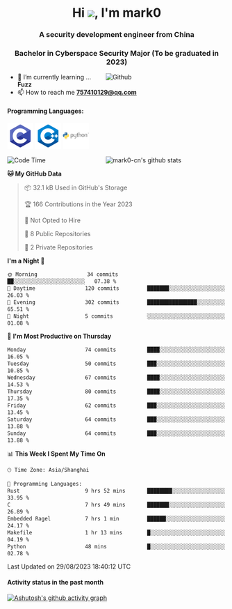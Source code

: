 <h1 align="center">Hi <img src="https://raw.githubusercontent.com/iampavangandhi/iampavangandhi/master/gifs/Hi.gif" width="30px">, I'm mark0</h1>

<h3 align="center">A security development engineer from China</h3>
<h3 align="center">Bachelor in Cyberspace Security Major (To be graduated in 2023)</h3>

<img width="55%" align="right" alt="Github" src="https://raw.githubusercontent.com/onimur/.github/master/.resources/git-header.svg" />

<!-- - 🔭 I’m currently working on **vKarma Webapp** -->
<!-- - 💬 Ask me about ... **Web Develpoment** -->
<!-- - 😄 Employement ... **Open for intern opportunities** -->
<!-- - ⚡ Fun fact ... **Anime**❤ -->
- 🌱 I’m currently learning ... **Fuzz**
- 📫 How to reach me **757410129@qq.com**
<!-- - 📨 Or reach me **757410129@qq.com** -->

<h4>Programming Languages: </h4>
<p align="left">
 <img style="margin: auto;" src="https://raw.githubusercontent.com/sachinverma53121/sachinverma53121/master/icons/c.png" alt=c width="60" height="60"/>
 <img style="margin: auto;" src="https://raw.githubusercontent.com/sachinverma53121/sachinverma53121/master/icons/cpp.png" alt=cplusplus width="60" height="60"/>
 <img style="margin: auto;" src="https://raw.githubusercontent.com/sachinverma53121/sachinverma53121/master/icons/python.png" alt=python width="60" height="60"/>
</p>


<img width="55%" align="right" alt="mark0-cn's github stats" src="https://github-readme-stats.vercel.app/api?username=mark0-cn&show_icons=true&hide_border=true" />

<!--START_SECTION:waka-->
![Code Time](http://img.shields.io/badge/Code%20Time-1%2C195%20hrs%202%20mins-blue)

**🐱 My GitHub Data** 

> 📦 32.1 kB Used in GitHub's Storage 
 > 
> 🏆 166 Contributions in the Year 2023
 > 
> 🚫 Not Opted to Hire
 > 
> 📜 8 Public Repositories 
 > 
> 🔑 2 Private Repositories 
 > 
**I'm a Night 🦉** 

```text
🌞 Morning                34 commits          ██░░░░░░░░░░░░░░░░░░░░░░░   07.38 % 
🌆 Daytime                120 commits         ███████░░░░░░░░░░░░░░░░░░   26.03 % 
🌃 Evening                302 commits         ████████████████░░░░░░░░░   65.51 % 
🌙 Night                  5 commits           ░░░░░░░░░░░░░░░░░░░░░░░░░   01.08 % 
```
📅 **I'm Most Productive on Thursday** 

```text
Monday                   74 commits          ████░░░░░░░░░░░░░░░░░░░░░   16.05 % 
Tuesday                  50 commits          ███░░░░░░░░░░░░░░░░░░░░░░   10.85 % 
Wednesday                67 commits          ████░░░░░░░░░░░░░░░░░░░░░   14.53 % 
Thursday                 80 commits          ████░░░░░░░░░░░░░░░░░░░░░   17.35 % 
Friday                   62 commits          ███░░░░░░░░░░░░░░░░░░░░░░   13.45 % 
Saturday                 64 commits          ███░░░░░░░░░░░░░░░░░░░░░░   13.88 % 
Sunday                   64 commits          ███░░░░░░░░░░░░░░░░░░░░░░   13.88 % 
```


📊 **This Week I Spent My Time On** 

```text
🕑︎ Time Zone: Asia/Shanghai

💬 Programming Languages: 
Rust                     9 hrs 52 mins       ████████░░░░░░░░░░░░░░░░░   33.95 % 
C                        7 hrs 49 mins       ███████░░░░░░░░░░░░░░░░░░   26.89 % 
Embedded Ragel           7 hrs 1 min         ██████░░░░░░░░░░░░░░░░░░░   24.17 % 
Makefile                 1 hr 13 mins        █░░░░░░░░░░░░░░░░░░░░░░░░   04.19 % 
Python                   48 mins             █░░░░░░░░░░░░░░░░░░░░░░░░   02.78 % 
```


 Last Updated on 29/08/2023 18:40:12 UTC
<!--END_SECTION:waka-->

<h4>Activity status in the past month</h4>

[![Ashutosh's github activity graph](https://github-readme-activity-graph.vercel.app/graph?username=mark0-cn&theme=dracula)](https://github.com/ashutosh00710/github-readme-activity-graph)

<!--
**mark0-cn/mark0-cn** is a ✨ _special_ ✨ repository because its `README.md` (this file) appears on your GitHub profile.

Here are some ideas to get you started:

- 🔭 I’m currently working on ...
- 🌱 I’m currently learning ...
- 👯 I’m looking to collaborate on ...
- 🤔 I’m looking for help with ...
- 💬 Ask me about ...
- 📫 How to reach me: ...
- 😄 Pronouns: ...
- ⚡ Fun fact: ...
-->
